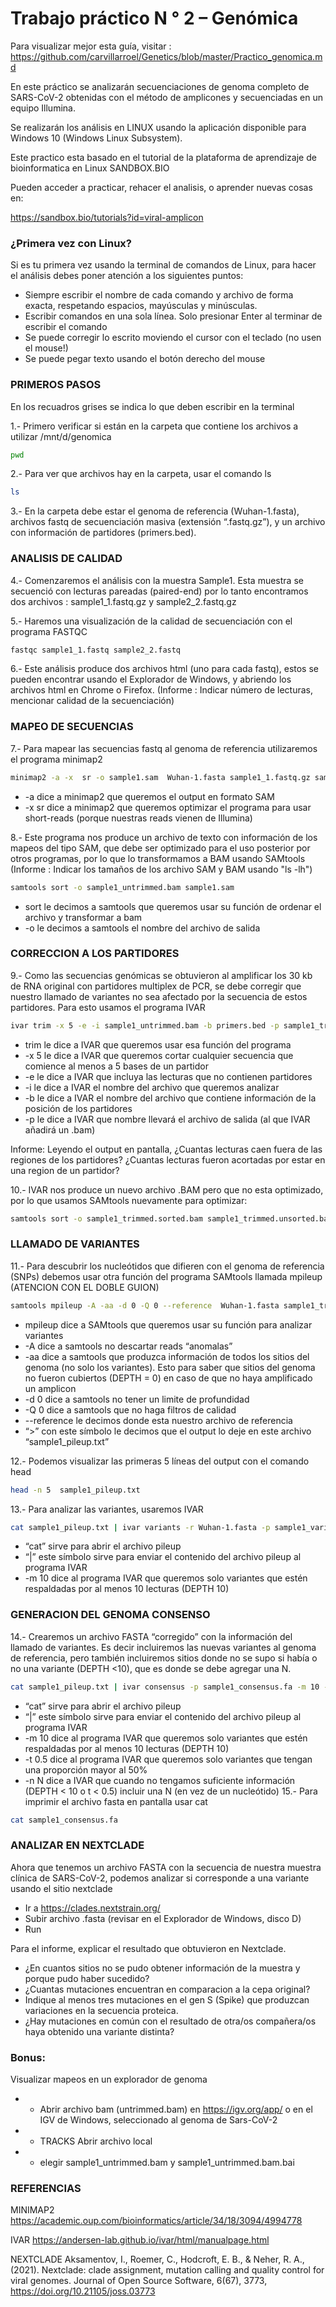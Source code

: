 # Trabajo práctico N ° 2 – Genómica

Para visualizar mejor esta guía, visitar :
https://github.com/carvillarroel/Genetics/blob/master/Practico_genomica.md

En este práctico se analizarán secuenciaciones de genoma completo de SARS-CoV-2 obtenidas con el método de amplicones y secuenciadas en un equipo Illumina. 

Se realizarán los análisis en LINUX usando la aplicación disponible para Windows 10 (Windows Linux Subsystem).

Este practico esta basado en el tutorial de la plataforma de aprendizaje de bioinformatica en Linux SANDBOX.BIO

Pueden acceder a practicar, rehacer el analisis, o aprender nuevas cosas en:

https://sandbox.bio/tutorials?id=viral-amplicon

### ¿Primera vez con Linux?
 Si es tu primera vez usando la terminal de comandos de Linux, para hacer el análisis debes poner atención a los siguientes puntos:
- Siempre escribir el nombre de cada comando y archivo de forma exacta, respetando espacios, mayúsculas y minúsculas.
- Escribir comandos en una sola línea. Solo presionar Enter al terminar de escribir el comando
- Se puede corregir lo escrito moviendo el cursor con el teclado (no usen el mouse!)
- Se puede pegar texto usando el botón derecho del mouse

### PRIMEROS PASOS
En los recuadros grises se indica lo que deben escribir en la terminal

1.-  Primero verificar si están en la carpeta que contiene los archivos a utilizar /mnt/d/genomica

```bash
pwd
```

2.- Para ver que archivos hay en la carpeta, usar el comando ls
```bash
ls
```

3.- En la carpeta debe estar el genoma de referencia (Wuhan-1.fasta), archivos fastq de secuenciación masiva (extensión “.fastq.gz”), y un archivo con información de partidores (primers.bed).
### ANALISIS DE CALIDAD
4.- Comenzaremos el análisis con la muestra Sample1. Esta muestra se secuenció con lecturas pareadas (paired-end) por lo tanto encontramos dos archivos : sample1_1.fastq.gz y sample2_2.fastq.gz

5.- Haremos una visualización de la calidad de secuenciación con el programa FASTQC
```bash
fastqc sample1_1.fastq sample2_2.fastq
```
6.- Este análisis produce dos archivos html (uno para cada fastq), estos se pueden encontrar usando el Explorador de Windows, y abriendo los archivos html en Chrome o Firefox. (Informe : Indicar número de lecturas, mencionar calidad de la secuenciación)
### MAPEO DE SECUENCIAS
 7.- Para mapear las secuencias fastq al genoma de referencia utilizaremos el programa minimap2
```bash
minimap2 -a -x  sr -o sample1.sam  Wuhan-1.fasta sample1_1.fastq.gz sample1_1.fastq.gz
```
* -a dice a minimap2 que queremos el output en formato SAM
* -x sr dice a minimap2 que queremos optimizar el programa para usar short-reads (porque nuestras reads vienen de Illumina)

8.- Este programa nos produce un archivo de texto con información de los mapeos del tipo SAM, que debe ser optimizado para el uso posterior por otros programas, por lo que lo transformamos a BAM usando SAMtools (Informe : Indicar los tamaños de los archivo SAM y BAM usando "ls -lh")
```bash
samtools sort -o sample1_untrimmed.bam sample1.sam
```
* sort le decimos a samtools que queremos usar su función de ordenar el archivo y transformar a bam
* -o le decimos a samtools el nombre del archivo de salida
### CORRECCION A LOS PARTIDORES 
9.- Como las secuencias genómicas se obtuvieron al amplificar los 30 kb de RNA original con partidores multiplex de PCR, se debe corregir que nuestro llamado de variantes no sea afectado por la secuencia de estos partidores. Para esto usamos el programa IVAR
```bash
ivar trim -x 5 -e -i sample1_untrimmed.bam -b primers.bed -p sample1_trimmed.unsorted
```
* trim le dice a IVAR que queremos usar esa función del programa
* -x 5 le dice a IVAR que queremos cortar cualquier secuencia que comience al menos a 5 bases de un partidor 
* -e le dice a IVAR que incluya las lecturas que no contienen partidores
* -i le dice a IVAR el nombre del archivo que queremos analizar
* -b le dice a IVAR el nombre del archivo que contiene información de la posición de los partidores
* -p  le dice a IVAR que nombre llevará el archivo de salida  (al que IVAR añadirá un .bam)

Informe:
Leyendo el output en pantalla, ¿Cuantas lecturas caen fuera de las regiones de los partidores? ¿Cuantas lecturas fueron acortadas por estar en una region de un partidor?

10.- IVAR nos produce un nuevo archivo .BAM pero que no esta optimizado, por lo que usamos SAMtools nuevamente para optimizar:
```bash
samtools sort -o sample1_trimmed.sorted.bam sample1_trimmed.unsorted.bam
```

### LLAMADO DE VARIANTES
11.- Para descubrir los nucleótidos que difieren con el genoma de referencia (SNPs) debemos usar otra función del programa SAMtools llamada mpileup (ATENCION CON EL DOBLE GUION)
```bash
samtools mpileup -A -aa -d 0 -Q 0 --reference  Wuhan-1.fasta sample1_trimmed.sorted.bam > sample1_pileup.txt
```
* mpileup dice a SAMtools que queremos usar su función para analizar variantes
* -A dice a samtools no descartar reads “anomalas”
* -aa dice a samtools que produzca información de todos los sitios del genoma (no solo los variantes). Esto para saber que sitios del genoma no fueron cubiertos (DEPTH = 0) en caso de que no haya amplificado un amplicon
* -d 0 dice a samtools no tener un limite de profundidad 
* -Q 0 dice  a samtools que no haga filtros de calidad 
* --reference le decimos donde esta nuestro archivo de referencia
* “>” con este símbolo le decimos que el output lo deje en este archivo “sample1_pileup.txt”

12.- Podemos visualizar las primeras 5 líneas del output con el comando head
```bash
head -n 5  sample1_pileup.txt
```

13.- Para analizar las variantes, usaremos IVAR 
```bash
cat sample1_pileup.txt | ivar variants -r Wuhan-1.fasta -p sample1_variants.tsv -m 10
```
* “cat” sirve para abrir el archivo pileup 
* “|” este símbolo sirve para enviar el contenido del archivo pileup al programa IVAR
* -m 10 dice al programa IVAR que queremos solo variantes que estén respaldadas por al menos 10 lecturas (DEPTH 10)

### GENERACION DEL GENOMA CONSENSO

14.- Crearemos un archivo FASTA “corregido” con la información del llamado de variantes. Es decir incluiremos las nuevas variantes al genoma de referencia, pero también incluiremos sitios donde no se supo si había o no una variante (DEPTH <10), que es donde se debe agregar una N.
```bash
cat sample1_pileup.txt | ivar consensus -p sample1_consensus.fa -m 10 -t 0.5 -n N
```
* “cat” sirve para abrir el archivo pileup 
* “|” este símbolo sirve para enviar el contenido del archivo pileup al programa IVAR
* -m 10 dice al programa IVAR que queremos solo variantes que estén respaldadas por al menos 10 lecturas (DEPTH 10)
* -t 0.5 dice al programa IVAR que queremos solo variantes que tengan una proporción mayor al 50%
* -n N dice a IVAR que cuando no tengamos suficiente información (DEPTH < 10 o t < 0.5) incluir una N (en vez de un nucleótido)
15.- Para imprimir el archivo fasta en pantalla usar cat
```bash
cat sample1_consensus.fa
```

### ANALIZAR EN NEXTCLADE
Ahora que tenemos un archivo FASTA con la secuencia de nuestra muestra clínica de SARS-CoV-2, podemos analizar si corresponde a una variante usando el sitio nextclade
* Ir a https://clades.nextstrain.org/
* Subir archivo .fasta (revisar en el Explorador de Windows, disco D)
* Run

Para el informe, explicar el resultado que obtuvieron en Nextclade. 
* ¿En cuantos sitios no se pudo obtener información de la muestra y porque pudo haber sucedido? 
* ¿Cuantas mutaciones encuentran en comparacion a la cepa original? 
* Indique al menos tres mutaciones en el gen S (Spike) que produzcan variaciones en la secuencia proteica. 
* ¿Hay mutaciones en común con el resultado de otra/os compañera/os haya obtenido una variante distinta?


### Bonus:
Visualizar mapeos en un explorador de genoma

+ + Abrir archivo bam (untrimmed.bam) en https://igv.org/app/ o en el IGV de Windows, seleccionado al genoma de Sars-CoV-2
+ + TRACKS Abrir archivo local
+ + elegir sample1_untrimmed.bam y sample1_untrimmed.bam.bai




### REFERENCIAS 

MINIMAP2
https://academic.oup.com/bioinformatics/article/34/18/3094/4994778

IVAR
https://andersen-lab.github.io/ivar/html/manualpage.html

NEXTCLADE
Aksamentov, I., Roemer, C., Hodcroft, E. B., & Neher, R. A., (2021). Nextclade: clade assignment, mutation calling and quality control for viral genomes. Journal of Open Source Software, 6(67), 3773, https://doi.org/10.21105/joss.03773


